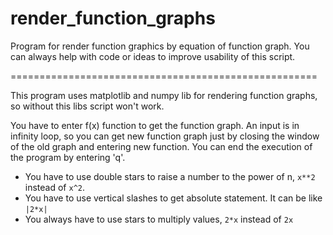 # render_function_graphs
Program for render function graphics by equation of function graph. You can always help with code or ideas to improve usability of this script.

=====================================================

This program uses matplotlib and numpy lib for rendering function graphs, so without this libs script won't work.

You have to enter f(x) function to get the function graph. An input is in infinity loop, so you can get new function graph just by closing the window of the old graph and entering new function. You can end the execution of the program by entering 'q'.

- You have to use double stars to raise a number to the power of n, <code>x**2</code> instead of <code>x^2</code>.
- You have to use vertical slashes to get absolute statement. It can be like <code>|2*x|</code>
- You always have to use stars to multiply values, <code>2*x</code> instead of <code>2x</code>
